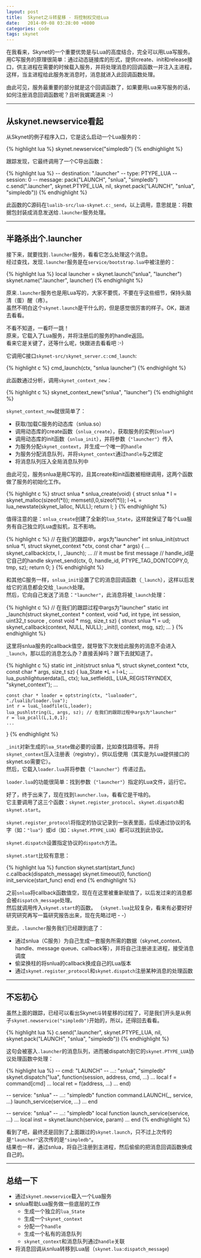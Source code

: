 ```yaml
---
layout: post
title:  Skynet之斗转星移 - 将控制权交给Lua
date:   2014-09-08 03:28:00 +0800
categories: code
tags: skynet
---
```

在我看来，Skynet的一个重要优势是与Lua的高度结合，完全可以用Lua写服务。用C写服务的原理很简单：通过动态链接库的形式，提供create、init和release接口，供主进程在需要的时候载入服务，并将处理消息的回调函数一并注入主进程，这样，当主进程给此服务发消息时，消息就进入此回调函数处理。  

由此可见，服务最重要的部分就是这个回调函数了，如果要用Lua来写服务的话，如何注册消息回调函数呢？且听我娓娓道来 :-)  


----------


## 从skynet.newservice看起

从Skynet的例子程序入口，它是这么启动一个Lua服务的：  

{% highlight lua %}
skynet.newservice("simpledb")
{% endhighlight %}

跟踪发现，它最终调用了一个C导出函数：   

{% highlight lua %}
-- destination: ".launcher"
-- type: PTYPE_LUA
-- session: 0
-- message: pack("LAUNCH", "snlua", "simpledb")
c.send(".launcher", skynet.PTYPE_LUA, nil, 
	skynet.pack("LAUNCH", "snlua", "simpledb"))
{% endhighlight %}

此函数的C源码在`lualib-src/lua-skynet.c:_send`，以上调用，意思就是：将数据包封装成消息发送给`.launcher`服务处理。  


----------

## 半路杀出个.launcher

接下来，就要找到`.launcher`服务，看看它怎么处理这个消息。  
经过查找，发现`.launcher`服务是在`service/bootstrap.lua`中被注册的：  

{% highlight lua %}
local launcher = skynet.launch("snlua", "launcher")
skynet.name(".launcher", launcher)
{% endhighlight %}

原来`.launcher`服务也是用Lua写的，大家不要慌，不要在乎这些细节，保持头脑清（蛋）醒（疼）。  
虽然不明白这个`skynet.launch`是干什么的，但是感觉很厉害的样子。OK，跟进去看看。  

不看不知道，一看吓一跳！  
原来，它载入了Lua服务，并将注册后的服务的handle返回。  
看来它是关键了，还等什么呢，快跟进去看看吧 :-)  

它调用C接口`skynet-src/skynet_server.c:cmd_launch`:  

{% highlight c %}
cmd_launch(ctx, "snlua launcher")
{% endhighlight %}

此函数通过分析，调用`skynet_context_new`：

{% highlight c %}
skynet_context_new("snlua", "launcher")
{% endhighlight %}

`skynet_context_new`就很简单了：

- 获取/加载C服务的动态库（snlua.so）
- 调用动态库的create函数（`snlua_create`），获取服务的实例(`snlua*`)
- 调用动态库的init函数（`snlua_init`），并将参数（`"launcher"`）传入
- 为服务分配`skynet_context`，并生成一个唯一的`handle`
- 为服务分配消息队列，并将`skynet_context`通过`handle`与之绑定
- 将消息队列压入全局消息队列中

由此可见，服务snlua是用C写的，且其create和init函数被相继调用，这两个函数做了服务的初始化工作。  

{% highlight c %}
struct snlua *
snlua_create(void) {
	struct snlua * l = skynet_malloc(sizeof(*l));
	memset(l,0,sizeof(*l));
	l->L = lua_newstate(skynet_lalloc, NULL);
	return l;
}
{% endhighlight %}

值得注意的是：`snlua_create`创建了全新的`lua_State`，这样就保证了每个Lua服务有自己独立的Lua虚拟机，互不影响。  

{% highlight c %}
// 在我们的跟踪中，args为"launcher"
int
snlua_init(struct snlua *l, struct skynet_context *ctx, const char * args) {
	...
	skynet_callback(ctx, l , _launch);
	...
	// it must be first message
	// handle_id是它自己的handle
	skynet_send(ctx, 0, handle_id, PTYPE_TAG_DONTCOPY,0, tmp, sz);
	return 0;
}
{% endhighlight %}

和其他C服务一样，`snlua_init`设置了它的消息回调函数（`_launch`），这样以后发给它的消息都会交给`_launch`处理。  
然后，它向自己发送了消息：`"launcher"`，此消息将被`_launch`处理：  

{% highlight c %}
// 在我们的跟踪过程中args为"launcher"
static int
_launch(struct skynet_context * context, void *ud, int type, int session, uint32_t source , const void * msg, size_t sz) {
	struct snlua *l = ud;
	skynet_callback(context, NULL, NULL);
	_init(l, context, msg, sz);
	...
}
{% endhighlight %}

这里将snlua服务的callback值空，就导致下次发给此服务的消息不会进入`_launch`，那以后的消息怎么办？直接丢掉吗？跟下去就知道了。  

{% highlight c %}
static int
_init(struct snlua *l, struct skynet_context *ctx, const char * args, size_t sz) {
	lua_State *L = l->L;
	...
	lua_pushlightuserdata(L, ctx);
	lua_setfield(L, LUA_REGISTRYINDEX, "skynet_context");
	...

	const char * loader = optstring(ctx, "lualoader", "./lualib/loader.lua");
	int r = luaL_loadfile(L,loader);
	lua_pushlstring(L, args, sz); // 在我们的跟踪过程中args为"launcher"
	r = lua_pcall(L,1,0,1);
	...
}
{% endhighlight %}

`_init`对新生成的`lua_State`做必要的设置，比如查找路径等。并将`skynet_context`压入注册表（registry），供以后使用（其实是为Lua提供接口的skynet.so需要它）。   
然后，它载入`loader.lua`并将参数（`"launcher"`）传递过去。  

`loader.lua`的功能很简单：找到参数（`"launcher"`）指定的Lua文件，运行它。  

好了，终于出来了，现在找到`launcher.lua`，看看它是干啥的。  
它主要调用了这三个函数：`skynet.register_protocol`、`skynet.dispatch`和`skynet.start`。  

`skynet.register_protocol`将指定的协议记录到一张表里面，后续通过协议的名字（如：`"lua"`）或id（如：`skynet.PTYPE_LUA`）都可以找到此协议。  

`skynet.dispatch`设置指定协议的`dispatch`方法。  

`skynet.start`比较有意思：

{% highlight lua %}
function skynet.start(start_func)
	c.callback(dispatch_message)
	skynet.timeout(0, function()
		init_service(start_func)
	end)
end
{% endhighlight %}

之前`snlua`将callback函数值空，现在在这里被重新赋值了，以后发过来的消息都会被`dispatch_message`处理。  
然后就调用传入`skynet.start`的函数。
（`skynet.lua`比较复杂，看来有必要好好研究研究再写一篇研究报告出来，现在先略过吧 - -）  

至此，`.launcher`服务我们已经跟到底了：

- 通过snlua（C服务）为自己生成一套服务所需的数据（skynet_context、handle、message queue、callback等），并将自己注册进主进程，接受消息调度
- 偷梁换柱的将snlua的callback换成自己的Lua版本
- 通过`skynet.register_protocol`和`skynet.dispatch`注册某种消息的处理函数


----------


## 不忘初心

虽然上面的跟踪，已经可以看出Skynet斗转星移的过程了，可是我们开头是从例子`skynet.newservice("simpledb")`开始的，所以，还得回去看看。  

{% highlight lua %}
c.send(".launcher", skynet.PTYPE_LUA, nil, 
	skynet.pack("LAUNCH", "snlua", "simpledb"))
{% endhighlight %}

这句会被塞入`.launcher`的消息队列，进而被dispatch到它的`skynet.PTYPE_LUA`协议处理函数中处理：

{% highlight lua %}
-- cmd: "LAUNCH"
-- ...: "snlua", "simpledb"
skynet.dispatch("lua", function(session, address, cmd, ...)
	...
	local f = command[cmd]
	...
	local ret = f(address, ...)
	...
end)

-- service: "snlua"
-- ...: "simpledb"
function command.LAUNCH(_, service, ...)
	launch_service(service, ...)
	...
end

-- service: "snlua"
-- ...: "simpledb"
local function launch_service(service, ...)
	...
	local inst = skynet.launch(service, param)
	...
end
{% endhighlight %}

看到了吧，最终还是回到了上面跟过的`skynet.launch`，只不过上次传的是`"launcher"`这次传的是`"simpledb"`。  
结果也一样，通过snlua，将自己注册到主进程，然后偷偷的把消息回调函数换成自己的。


----------


## 总结一下

- 通过`skynet.newservice`载入一个Lua服务
- snlua帮助Lua服务做一些底层的工作
	- 生成一个独立的`lua_State`
	- 生成一个`skynet_context`
	- 分配一个`handle`
	- 生成一个私有的消息队列
	- `skynet_context`和消息队列通过`handle`关联
- 将消息回调从snlua转移到Lua层（`skynet.lua:dispatch_message`)

